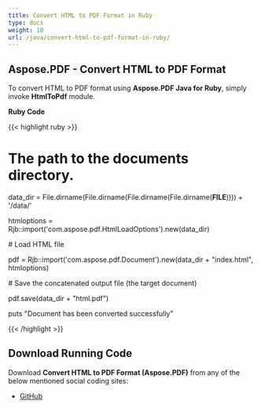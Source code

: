 ```yaml
---
title: Convert HTML to PDF Format in Ruby
type: docs
weight: 10
url: /java/convert-html-to-pdf-format-in-ruby/
---
```


## **Aspose.PDF - Convert HTML to PDF Format**
To convert HTML to PDF format using **Aspose.PDF Java for Ruby**, simply invoke **HtmlToPdf** module.

**Ruby Code**

{{< highlight ruby >}}

 # The path to the documents directory.

data_dir = File.dirname(File.dirname(File.dirname(File.dirname(__FILE__)))) + '/data/'

htmloptions = Rjb::import('com.aspose.pdf.HtmlLoadOptions').new(data_dir)

\# Load HTML file

pdf = Rjb::import('com.aspose.pdf.Document').new(data_dir + "index.html", htmloptions)

\# Save the concatenated output file (the target document)

pdf.save(data_dir + "html.pdf")

puts "Document has been converted successfully"


{{< /highlight >}}
## **Download Running Code**
Download **Convert HTML to PDF Format (Aspose.PDF)** from any of the below mentioned social coding sites:

- [GitHub](https://github.com/aspose-pdf/Aspose.PDF-for-Java/tree/master/Plugins/Aspose_Pdf_Java_for_Ruby/lib/asposepdfjava/Converter/htmltopdf.rb)
